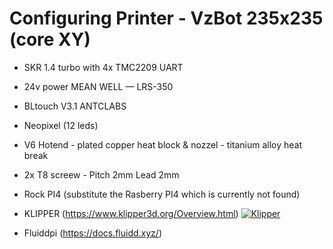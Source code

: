 # Configuring Printer - VzBot 235x235 (core XY)

- SKR 1.4 turbo with 4x TMC2209 UART
- 24v power MEAN WELL — LRS-350
- BLtouch V3.1 ANTCLABS
- Neopixel (12 leds)
- V6 Hotend - plated copper heat block & nozzel - titanium alloy heat break 
- 2x T8 screew - Pitch 2mm Lead 2mm

- Rock PI4 (substitute the Rasberry PI4 which is currently not found)

- KLIPPER (https://www.klipper3d.org/Overview.html) [![Klipper](docs/img/klipper-logo-small.png)](https://www.klipper3d.org/)
- Fluiddpi (https://docs.fluidd.xyz/)
